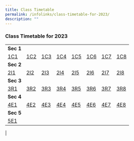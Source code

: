 ```yaml
---
title: Class Timetable
permalink: /infolinks/class-timetable-for-2023/
description: ""
---
```

### **Class Timetable for 2023**

| | | | | | | | | 
|---|---|---|---|---|---|---|---|
| **Sec 1** |  |  |  |  |  |  |  |
| [1C1](/files/1C1.pdf) | [1C2](/files/1C2.pdf) | [1C3](/files/1C3.pdf) | [1C4](/files/1C4.pdf) | [1C5](/files/1C5.pdf) | [1C6](/files/1C6.pdf) | [1C7](/files/1C7.pdf) | [1C8](/files/1C8.pdf) |
| **Sec 2** |  |  |  |  |  |  |  |
| [2I1](/files/2I1.pdf) | [2I2](/files/2I2.pdf) | [2I3](/files/2I3.pdf)| [2I4](/files/2I4.pdf) | [2I5](/files/2I5.pdf) | [2I6](/files/2I6.pdf) | [2I7](/files/2I7.pdf) | [2I8](/files/2I8.pdf)|
| **Sec 3** |  |  |  |  |  |  |  |
| [3R1](/files/3R1.pdf) | [3R2](/files/3R2.pdf) | [3R3](/files/3R3.pdf) | [3R4](/files/3R4.pdf)  | [3R5](/files/3R5.pdf)| [3R6](/files/3R6.pdf)| [3R7](/files/3R7.pdf)| [3R8](/files/3R8.pdf) |
| **Sec 4** |  |  |  |  |  |  |  |
| [4E1](/files/term%202%204E1.pdf) | [4E2](/files/term%202%204E2.pdf) | [4E3](/files/term%202%204E3.pdf)| [4E4](/files/term%202%204E4.pdf)| [4E5](/files/term%202%204E5.pdf)| [4E6](/files/term%202%204E6.pdf) | [4E7](/files/term%202%204E7.pdf) | [4E8](/files/term%202%204E8.pdf) |
| **Sec 5** |  |  |  |  |  |  |  |
| [5E1](/files/5E1.pdf) |
|